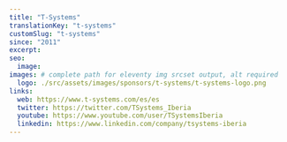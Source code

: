 ```yaml
---
title: "T-Systems"
translationKey: "t-systems"
customSlug: "t-systems"
since: "2011"
excerpt:
seo:
  image:
images: # complete path for eleventy img srcset output, alt required
  logo: ./src/assets/images/sponsors/t-systems/t-systems-logo.png
links:
  web: https://www.t-systems.com/es/es
  twitter: https://twitter.com/TSystems_Iberia
  youtube: https://www.youtube.com/user/TSystemsIberia
  linkedin: https://www.linkedin.com/company/tsystems-iberia
---
```

